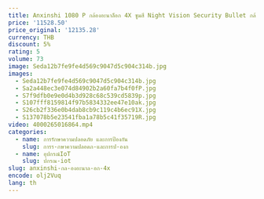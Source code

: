 ```yaml
---
title: Anxinshi 1080 P กล้องอะนาล็อก 4X ซูมสี Night Vision Security Bullet กล้อง IP66 กันน้ํากลางแจ้งสต็อกทําความสะอาด
price: '11528.50'
price_original: '12135.28'
currency: THB
discount: 5%
rating: 5
volume: 73
image: Seda12b7fe9fe4d569c9047d5c904c314b.jpg
images:
  - Seda12b7fe9fe4d569c9047d5c904c314b.jpg
  - Sa2a448ec3e074d84902b2a60fa7b4f0fP.jpg
  - S7f9dfb0e9e0d4b3d928c68c539cd5839p.jpg
  - S107fff8159814f97b5834332ee47e10ak.jpg
  - S26cb2f336e0b4dab8cb9c119c4b6ec91X.jpg
  - S137078b5e23541fba1a78b5c41f35719R.jpg
video: 4000265016864.mp4
categories:
  - name: การรักษาความปลอดภัย และการป้องกัน
    slug: การร-กษาความปลอดภ-และการป-องก
  - name: อุปกรณ์IoT
    slug: ปกรณ-iot
slug: anxinshi-กล-องอะนาล-อก-4x
encode: olj2Vuq
lang: th
---
```

  